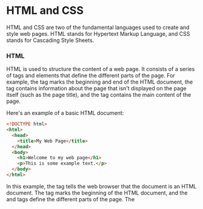 # HTML and CSS

HTML and CSS are two of the fundamental languages used to create and style web pages. HTML stands for Hypertext Markup Language, and CSS stands for Cascading Style Sheets.

### HTML

HTML is used to structure the content of a web page. It consists of a series of tags and elements that define the different parts of the page. For example, the <html> tag marks the beginning and end of the HTML document, the <head> tag contains information about the page that isn't displayed on the page itself (such as the page title), and the <body> tag contains the main content of the page.

Here's an example of a basic HTML document:

```html
<!DOCTYPE html>
<html>
  <head>
    <title>My Web Page</title>
  </head>
  <body>
    <h1>Welcome to my web page</h1>
    <p>This is some example text.</p>
  </body>
</html>
```

In this example, the <!DOCTYPE html> tag tells the web browser that the document is an HTML document. The <html> tag marks the beginning of the HTML document, and the <head> and <body> tags define the different parts of the page. The <title> tag sets the title of the page, which appears in the browser's title bar.

The <h1> tag defines a heading, and the <p> tag defines a paragraph. There are many other HTML tags that can be used to structure a web page, including lists, tables, forms, and more.

### CSS

CSS is used to style the content of a web page. It allows you to control the appearance of HTML elements, such as the color, font, and layout. CSS uses a series of rules that define how different elements should be styled.

Here's an example of a basic CSS rule:

```css
h1 {
  color: blue;
  font-size: 24px;
}
```

In this example, the h1 selector targets all <h1> tags on the page. The color property sets the color of the text to blue, and the font-size property sets the font size to 24 pixels. There are many other CSS properties that can be used to style HTML elements, including background color, border, padding, and more.

### Conclusion

HTML and CSS are essential tools for creating and styling web pages. HTML is used to structure the content of the page, while CSS is used to control the appearance of the content. By learning HTML and CSS, you can create beautiful and functional websites that engage and inform your audience.
